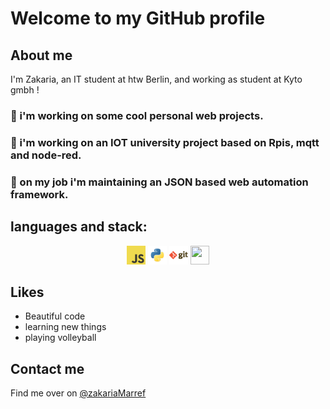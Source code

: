 # Welcome to my GitHub profile

## About me
I'm Zakaria, an IT student at htw Berlin, and working as student at Kyto gmbh ! 

###  🧶 i'm working on some cool personal web projects.
###  🧶 i'm working on an IOT university project based on Rpis, mqtt and node-red.
###  🍿 on my job i'm maintaining an JSON based web automation framework.

 ## languages and stack: 
<div style="text-align:center">
<img src="https://raw.githubusercontent.com/github/explore/80688e429a7d4ef2fca1e82350fe8e3517d3494d/topics/javascript/javascript.png" height="30px" width="30px">
<img src="https://raw.githubusercontent.com/github/explore/80688e429a7d4ef2fca1e82350fe8e3517d3494d/topics/python/python.png" height="30px" width="30px">
<img src="https://raw.githubusercontent.com/github/explore/80688e429a7d4ef2fca1e82350fe8e3517d3494d/topics/git/git.png" height="30px" width="30px">
<img src="https://user-images.githubusercontent.com/24623425/36042969-f87531d4-0d8a-11e8-9dee-e87ab8c6a9e3.png" height="30px" width="30px">
</div>



## Likes
* Beautiful code
* learning new things
* playing volleyball


## Contact me
Find me over on  [@zakariaMarref](https://www.linkedin.com/in/zakariamarref/)
